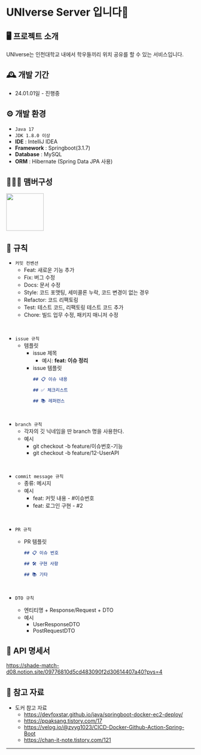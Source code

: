 # UNIverse Server 입니다🤎

## 🖥️ 프로젝트 소개
UNIverse는 인천대학교 내에서 학우들끼리 위치 공유를 할 수 있는 서비스입니다. 
<br>

## 🕰️ 개발 기간
* 24.01.01일 - 진행중

## ⚙️ 개발 환경
- `Java 17`
- `JDK 1.8.0 이상`
- **IDE** : IntelliJ IDEA
- **Framework** : Springboot(3.1.7)
- **Database** : MySQL
- **ORM** : Hibernate (Spring Data JPA 사용)

## 🧑‍🤝‍🧑 맴버구성
<p>
    <a href="https://github.com/M-ung">
      <img src="https://avatars.githubusercontent.com/u/126846468?v=4" width="100">
    </a>
</p>

## 📝 규칙
- `커밋 컨벤션`
    - Feat: 새로운 기능 추가
    - Fix: 버그 수정
    - Docs: 문서 수정
    - Style: 코드 포맷팅, 세미콜론 누락, 코드 변경이 없는 경우
    - Refactor: 코드 리팩토링
    - Test: 테스트 코드, 리팩토링 테스트 코드 추가
    - Chore: 빌드 업무 수정, 패키지 매니저 수정
<br>

- `issue 규칙`
    - 템플릿
        - issue 제목
            - 예시: **feat: 이슈 정리**
        - issue 템플릿
            ```markdown
            ## 📋 이슈 내용
            
            ## ✅ 체크리스트
            
            ## 📚 레퍼런스
            
            ```
<br>

- `branch 규칙`
    - 각자의 깃 닉네임을 딴 branch 명을 사용한다.
    - 예시
        - git checkout -b feature/이슈번호-기능
        - git checkout -b feature/12-UserAPI

<br>

- `commit message 규칙`
    - 종류: 메시지
    - 예시
        - feat: 커밋 내용 - #이슈번호
        - feat: 로그인 구현 - #2 
<br>

- `PR 규칙`
    - PR 템플릿

        ```markdown
        ## 📋 이슈 번호
        
        ## 🛠 구현 사항
        
        ## 📚 기타
        
        ```
        <br>

- `DTO 규칙`
    - 엔티티명 + Response/Request + DTO
    - 예시
        - UserResponseDTO
        - PostRequestDTO

## 📌 API 명세서
https://shade-match-d08.notion.site/09776810d5cd483090f2d30614407a40?pvs=4

## 📌 참고 자료
- 도커 참고 자료
  - https://devfoxstar.github.io/java/springboot-docker-ec2-deploy/
  - https://ppaksang.tistory.com/17
  - https://velog.io/@zvyg1023/CICD-Docker-Github-Action-Spring-Boot
  - https://chan-it-note.tistory.com/121
---
